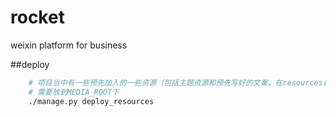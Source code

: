 rocket
======

weixin platform for business

##deploy
```bash
    # 项目当中有一些预先加入的一些资源（包括主题资源和预先写好的文案，在resources目录里）
    # 需要放到MEDIA_ROOT下
    ./manage.py deploy_resources
```
